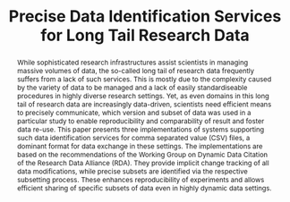 ---
abstract: While sophisticated research infrastructures assist scientists in managing
  massive volumes of data, the so-called long tail of research data frequently suffers
  from a lack of such services. This is mostly due to the complexity caused by the
  variety of data to be managed and a lack of easily standardiseable procedures in
  highly diverse research settings. Yet, as even domains in this long tail of research
  data are increasingly data-driven, scientists need efficient means to precisely
  communicate, which version and subset of data was used in a particular study to
  enable reproducibility and comparability of result and foster data re-use. This
  paper presents three implementations of systems supporting such data identification
  services for comma separated value (CSV) files, a dominant format for data exchange
  in these settings. The implementations are based on the recommendations of the Working
  Group on Dynamic Data Citation of the Research Data Alliance (RDA). They provide
  implicit change tracking of all data modifications, while precise subsets are identified
  via the respective subsetting process. These enhances reproducibility of experiments
  and allows efficient sharing of specific subsets of data even in highly dynamic
  data settings.
creators:
- Pröll, Stefan
- Rauber, Andreas
- Meixner, Kristof
date: null
document_url: https://services.phaidra.univie.ac.at/api/object/o:502904/download
grand_parent: iPRES
institutions: []
keywords: []
landing_page_url: https://phaidra.univie.ac.at/o:502904
language: eng
layout: publication
license: CC BY-NC-SA 3.0 AT
notes_url: null
parent: iPRES 2016
publication_type: paper
size: 441345
slides_url: null
source_name: iPRES
title: Precise Data Identification Services for Long Tail Research Data
year: 2016
---